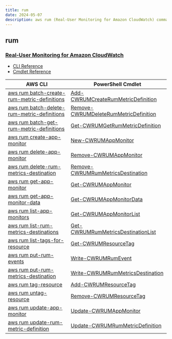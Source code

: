 ```yaml
---
title: rum
date: 2024-05-07
description: aws rum (Real-User Monitoring for Amazon CloudWatch) command/cmdlet list.
---
```


## rum

### [Real-User Monitoring for Amazon CloudWatch](https://aws.amazon.com/cloudwatch/)

* [CLI Reference](https://awscli.amazonaws.com/v2/documentation/api/latest/reference/rum/index.html)
* [Cmdlet Reference](https://docs.aws.amazon.com/powershell/latest/reference/items/CloudWatchRUM_cmdlets.html)

|AWS CLI|PowerShell Cmdlet|
|----|----|
|[aws rum batch-create-rum-metric-definitions](https://awscli.amazonaws.com/v2/documentation/api/latest/reference/rum/batch-create-rum-metric-definitions.html)|[Add-CWRUMCreateRumMetricDefinition](https://docs.aws.amazon.com/powershell/latest/reference/items/Add-CWRUMCreateRumMetricDefinition.html)|
|[aws rum batch-delete-rum-metric-definitions](https://awscli.amazonaws.com/v2/documentation/api/latest/reference/rum/batch-delete-rum-metric-definitions.html)|[Remove-CWRUMDeleteRumMetricDefinition](https://docs.aws.amazon.com/powershell/latest/reference/items/Remove-CWRUMDeleteRumMetricDefinition.html)|
|[aws rum batch-get-rum-metric-definitions](https://awscli.amazonaws.com/v2/documentation/api/latest/reference/rum/batch-get-rum-metric-definitions.html)|[Get-CWRUMGetRumMetricDefinition](https://docs.aws.amazon.com/powershell/latest/reference/items/Get-CWRUMGetRumMetricDefinition.html)|
|[aws rum create-app-monitor](https://awscli.amazonaws.com/v2/documentation/api/latest/reference/rum/create-app-monitor.html)|[New-CWRUMAppMonitor](https://docs.aws.amazon.com/powershell/latest/reference/items/New-CWRUMAppMonitor.html)|
|[aws rum delete-app-monitor](https://awscli.amazonaws.com/v2/documentation/api/latest/reference/rum/delete-app-monitor.html)|[Remove-CWRUMAppMonitor](https://docs.aws.amazon.com/powershell/latest/reference/items/Remove-CWRUMAppMonitor.html)|
|[aws rum delete-rum-metrics-destination](https://awscli.amazonaws.com/v2/documentation/api/latest/reference/rum/delete-rum-metrics-destination.html)|[Remove-CWRUMRumMetricsDestination](https://docs.aws.amazon.com/powershell/latest/reference/items/Remove-CWRUMRumMetricsDestination.html)|
|[aws rum get-app-monitor](https://awscli.amazonaws.com/v2/documentation/api/latest/reference/rum/get-app-monitor.html)|[Get-CWRUMAppMonitor](https://docs.aws.amazon.com/powershell/latest/reference/items/Get-CWRUMAppMonitor.html)|
|[aws rum get-app-monitor-data](https://awscli.amazonaws.com/v2/documentation/api/latest/reference/rum/get-app-monitor-data.html)|[Get-CWRUMAppMonitorData](https://docs.aws.amazon.com/powershell/latest/reference/items/Get-CWRUMAppMonitorData.html)|
|[aws rum list-app-monitors](https://awscli.amazonaws.com/v2/documentation/api/latest/reference/rum/list-app-monitors.html)|[Get-CWRUMAppMonitorList](https://docs.aws.amazon.com/powershell/latest/reference/items/Get-CWRUMAppMonitorList.html)|
|[aws rum list-rum-metrics-destinations](https://awscli.amazonaws.com/v2/documentation/api/latest/reference/rum/list-rum-metrics-destinations.html)|[Get-CWRUMRumMetricsDestinationList](https://docs.aws.amazon.com/powershell/latest/reference/items/Get-CWRUMRumMetricsDestinationList.html)|
|[aws rum list-tags-for-resource](https://awscli.amazonaws.com/v2/documentation/api/latest/reference/rum/list-tags-for-resource.html)|[Get-CWRUMResourceTag](https://docs.aws.amazon.com/powershell/latest/reference/items/Get-CWRUMResourceTag.html)|
|[aws rum put-rum-events](https://awscli.amazonaws.com/v2/documentation/api/latest/reference/rum/put-rum-events.html)|[Write-CWRUMRumEvent](https://docs.aws.amazon.com/powershell/latest/reference/items/Write-CWRUMRumEvent.html)|
|[aws rum put-rum-metrics-destination](https://awscli.amazonaws.com/v2/documentation/api/latest/reference/rum/put-rum-metrics-destination.html)|[Write-CWRUMRumMetricsDestination](https://docs.aws.amazon.com/powershell/latest/reference/items/Write-CWRUMRumMetricsDestination.html)|
|[aws rum tag-resource](https://awscli.amazonaws.com/v2/documentation/api/latest/reference/rum/tag-resource.html)|[Add-CWRUMResourceTag](https://docs.aws.amazon.com/powershell/latest/reference/items/Add-CWRUMResourceTag.html)|
|[aws rum untag-resource](https://awscli.amazonaws.com/v2/documentation/api/latest/reference/rum/untag-resource.html)|[Remove-CWRUMResourceTag](https://docs.aws.amazon.com/powershell/latest/reference/items/Remove-CWRUMResourceTag.html)|
|[aws rum update-app-monitor](https://awscli.amazonaws.com/v2/documentation/api/latest/reference/rum/update-app-monitor.html)|[Update-CWRUMAppMonitor](https://docs.aws.amazon.com/powershell/latest/reference/items/Update-CWRUMAppMonitor.html)|
|[aws rum update-rum-metric-definition](https://awscli.amazonaws.com/v2/documentation/api/latest/reference/rum/update-rum-metric-definition.html)|[Update-CWRUMRumMetricDefinition](https://docs.aws.amazon.com/powershell/latest/reference/items/Update-CWRUMRumMetricDefinition.html)|

